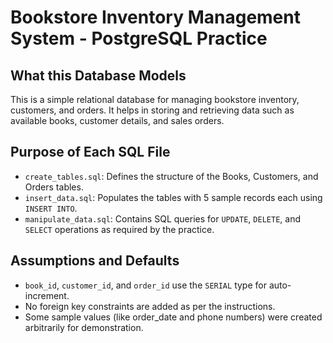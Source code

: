 # Bookstore Inventory Management System - PostgreSQL Practice

##  What this Database Models
This is a simple relational database for managing bookstore inventory, customers, and orders. It helps in storing and retrieving data such as available books, customer details, and sales orders.

##  Purpose of Each SQL File

- `create_tables.sql`: Defines the structure of the Books, Customers, and Orders tables.
- `insert_data.sql`: Populates the tables with 5 sample records each using `INSERT INTO`.
- `manipulate_data.sql`: Contains SQL queries for `UPDATE`, `DELETE`, and `SELECT` operations as required by the practice.

##  Assumptions and Defaults
- `book_id`, `customer_id`, and `order_id` use the `SERIAL` type for auto-increment.
- No foreign key constraints are added as per the instructions.
- Some sample values (like order_date and phone numbers) were created arbitrarily for demonstration.

